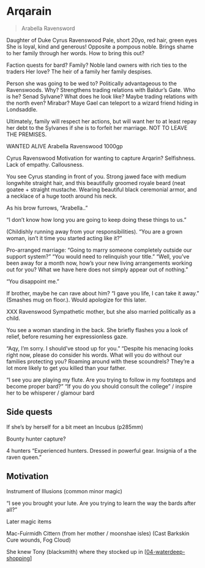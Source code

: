 # Arqarain
> Arabella Ravensword

Daughter of Duke Cyrus Ravenswood
Pale, short 20yo, red hair, green eyes
She is loyal, kind and generous! Opposite a pompous noble.
Brings shame to her family through her words. How to bring this out?

Faction quests for bard?
 Family? Noble land owners with rich ties to the traders
Her love? The heir of a family her family despises.

Person she was going to be wed to? Politically advantageous to the Ravenswoods.
Why? Strengthens trading relations with Baldur’s Gate.
Who is he? Senad Sylvane? What does he look like?
Maybe trading relations with the north even?
Mirabar? Maye Gael can teleport to a wizard friend hiding in Londsaddle.


Ultimately, family will respect her actions, but will want her to at least repay her debt to the Sylvanes if she is to forfeit her marriage.
NOT TO LEAVE THE PREMISES.

WANTED ALIVE
Arabella Ravenswood
1000gp

Cyrus Ravenswood
Motivation for wanting to capture Arqarin? Selfishness. Lack of empathy. Callousness.

You see Cyrus standing in front of you.
Strong jawed face with medium longwhite straight hair, and this beautifully groomed royale beard (neat goatee + straight mustache. Wearing beautiful black ceremonial armor, and a necklace of a huge tooth around his neck.


As his brow furrows, “Arabella..”

“I don’t know how long you are going to keep doing these things to us.”

(Childishly running away from your responsibilities).
“You are a grown woman, isn’t it time you started acting like it?”


 Pro-arranged marriage:
“Going to marry someone completely outside our support system?”
“You would need to relinquish your title.”
“Well, you’ve been away for a month now, how’s your new living arrangements working out for you? What we have here does not simply appear out of nothing.”

“You disappoint me.”

If brother, maybe he can rave about him?
“I gave you life, I can take it away.” (Smashes mug on floor.).
Would apologize for this later.


XXX Ravenswood
Sympathetic mother, but she also married politically as a child.

You see a woman standing in the back. She briefly flashes you a look of relief, before resuming her expressionless gaze.

“Aqy, I’m sorry. I should’ve stood up for you.”
“Despite his menacing looks right now, please do consider his words. What will you do without our families protecting you? Roaming around with these scoundrels? They’re a lot more likely to get you killed than your father.

“I see you are playing my flute. Are you trying to follow in my footsteps and become proper bard?”
“If you do you should consult the college” / inspire her to be whisperer / glamour bard

## Side quests
If she’s by herself for a bit meet an Incubus (p285mm)

Bounty hunter capture?

4 hunters
“Experienced hunters. Dressed in powerful gear. Insignia of a the raven queen.”


## Motivation
Instrument of Illusions (common minor magic)

“I see you brought your lute. Are you trying to learn the way the bards after all?”


Later magic items

Mac-Fuirmidh Cittern (from her mother / moonshae isles)
(Cast Barkskin Cure wounds, Fog Cloud)

She knew Tony (blacksmith) where they stocked up in [[04-waterdeep-shopping]]

[//begin]: # "Autogenerated link references for markdown compatibility"
[04-waterdeep-shopping]: ../recaps/04-waterdeep-shopping "04-waterdeep-shopping"
[//end]: # "Autogenerated link references"
